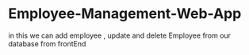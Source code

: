 # Employee-Management-Web-App
in this we can add employee , update and delete Employee from our database from frontEnd
